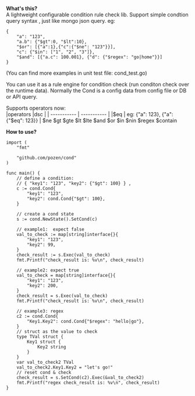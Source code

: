 **What's this?**   
A lightweight configurable condition rule check lib. Support simple condtion query syntax , just like mongo json query.
eg:

```
{
	"a": "123",
	"a.b": {"$gt":0, "$lt":10},
	"$or": [{"a":1},{"c":{"$ne": "123"}}],
	"c": {"$in": ["1", "2", "3"]},
	"$and": [{"a.c": 100.001}, {"d": {"$regex": "go|home"}}]
}

```

(You can find more examples in unit test file: cond_test.go)

You can use it as a rule engine for condition check (run conditon check over the runtime data). Normally the Cond is a config data from config file or DB or API query.    

Supports operators now:  
|operators    |dsc          |
| ----------- | ----------- | 
|$eq          | eg: {"a": 123}, {"a": {"$eq": 123}} |
$ne
$gt
$gte
$lt
$lte
$and
$or
$in
$nin
$regex
$contain

**How to use?**  

```
import (
	"fmt"

	"github.com/pozen/cond"
)

func main() {
	// define a condition:
	// { "key1": "123", "key2": {"$gt": 100} } ,
	c := cond.Cond{
		"key1": "123",
		"key2": cond.Cond{"$gt": 100},
	}

	// create a cond state
	s := cond.NewState().SetCond(c)

	// example1:  expect false
	val_to_check := map[string]interface{}{
		"key1": "123",
		"key2": 99,
	}
	check_result := s.Exec(val_to_check)
	fmt.Printf("check_result is: %v\n", check_result)

	// example2: expect true
	val_to_check = map[string]interface{}{
		"key1": "123",
		"key2": 200,
	}
	check_result = s.Exec(val_to_check)
	fmt.Printf("check_result is: %v\n", check_result)

	// example3: regex
	c2 := cond.Cond{
		"Key1.Key2": cond.Cond{"$regex": "hello|go"},
	}
	// struct as the value to check
	type TVal struct {
		Key1 struct {
			Key2 string
		}
	}
	var val_to_check2 TVal
	val_to_check2.Key1.Key2 = "let's go!"
	// reset cond & check
	check_result = s.SetCond(c2).Exec(&val_to_check2)
	fmt.Printf("regex check_result is: %v\n", check_result)
}

```
